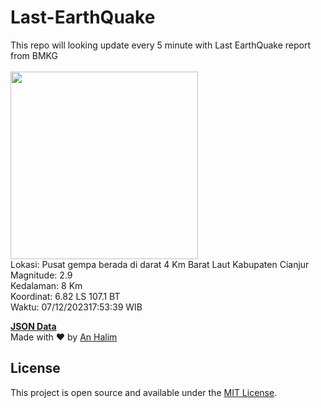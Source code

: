 # Last-EarthQuake
This repo will looking update every 5 minute with Last EarthQuake report from BMKG
<br>
<br>
<img src="https://static.bmkg.go.id/20231207175339.mmi.jpg" width="300"/>
<br>
Lokasi: Pusat gempa berada di darat 4 Km Barat Laut Kabupaten Cianjur <br>
Magnitude: 2.9 <br>
Kedalaman: 8 Km <br>
Koordinat: 6.82 LS 107.1 BT <br>
Waktu: 07/12/202317:53:39 WIB <br>

<a href="./data/data.json">**JSON Data**</a>
<br>
Made with ❤️ by <a href="https://github.com/an-halim">An Halim</a>
## License

This project is open source and available under the [MIT License](LICENSE).
